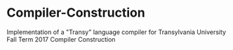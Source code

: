 # Compiler-Construction
Implementation of a "Transy" language compiler for Transylvania University Fall Term 2017 Compiler Construction
